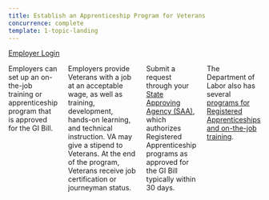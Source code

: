 ```yaml
---
title: Establish an Apprenticeship Program for Veterans
concurrence: complete
template: 1-topic-landing
---
```


<div class="action-bar">
  <div class="row">
    <div class="small-12 columns">
      <a class="usa-button-primary" href="/employment/users/sign_in">Employer Login</a>
    </div>
  </div>
</div>

<div class="main" role="main" markdown="0">

<div class="section one" markdown="0">
<div class="primary" markdown="0">
<div class="row" markdown="0">
<div class="small-12 columns usa-content" markdown="1">

Employers can set up an on-the-job training or apprenticeship program that is approved for the GI Bill. 

Employers provide Veterans with a job at an acceptable wage, as well as training, development, hands-on learning, and technical instruction. VA may give a stipend to Veterans. At the end of the program, Veterans receive job certification or journeyman status.

Submit a request through your [State Approving Agency (SAA)](http://www.nasaa-vetseducation.com/Contacts.aspx), which authorizes Registered Apprenticeship programs as approved for the GI Bill typically within 30 days.

The Department of Labor also has several [programs for Registered Apprenticeships and on-the-job training](http://www.dol.gov/apprenticeship/).


</div>
</div>
</div>
</div>
